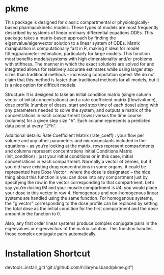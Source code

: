 # pkme
This package is designed for classic compartmental or physiologically-based pharmacokinetic models. These types of models are most frequently described by systems 
of linear ordinary differential equations ODEs. This package takes a matrix-based approach by finding the eigenvalue/eigenvector solution to a linear system of 
ODEs. Matrix manipulation is computationally fast in R, making it ideal for model fitting/parameter estimation, particularly for large models. This function most 
benefits models/systems with high dimensionality and/or problems with stiffness. The manner in which the exact solutions are solved for and integrated allows for 
relatively accurate estimates while using larger step sizes than traditional methods - increasing computation speed. We do not claim that this method is faster than
traditional methods for all models, but it is a nice option for difficult models.  

Structure:
It is designed to take an initial condition matrix (single column vector of initial concentrations) 
and a rate coefficient matrix (flow/volume), dose profile (number of doses, start and stop time of each dose)
along with any parameters needed to solve the system, and outputs a matrix of the concentrations in each 
compartment (rows) versus the time course (columns) for a given step size "h". Each column represents a 
predicted data point at every "2*h". 

Additional details:
Rate Coefficient Matrix (rate_coeff) : your flow per volume and any other parameters and microconstants included in the equations – as you’re looking at the matrix, rows represent compartments and columns represent concentrations
Initial Conditions Matrix (init_condition) : just your initial conditions or in this case, initial concentrations in each compartment. Normally a vector of zeroes, but if you did have existing drug concentrations in some organs, it could be represented here
Dose Vector : where the dose is designated – the nice thing about this function is you can dose into any compartment just by specifying the row in the vector corresponding to that compartment. Let’s say you’re dosing IM and your muscle compartment is #4, you would place your dose in this vector in row 4. Homogenous and non-homogenous linear systems are handled using the same function. For homogenous systems, the "g vector" corresponding to the dose profile can be replaced by setting the total dose as the initial condition for the first compartment and the dose amount in the function to 0.


Also, any first order linear systems produce complex conjugate pairs in the eigenvalues or eigenvectors of the matrix solution. This function handles those complex conjugate pairs automatically.

# Installation Shortcut

devtools::install_git("git://github.com/hillaryhusband/pkme.git")
